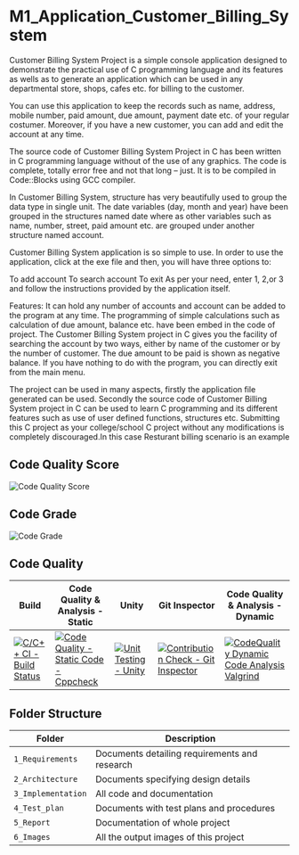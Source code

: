 # M1_Application_Customer_Billing_System
Customer Billing System Project is a simple console application designed to demonstrate the practical use of C programming language and its features as wells as to generate an application which can be used in any departmental store, shops, cafes etc. for billing to the customer.

You can use this application to keep the records such as name, address, mobile number, paid amount, due amount, payment date etc. of your regular costumer. Moreover, if you have a new customer, you can add and edit the account at any time.

The source code of Customer Billing System Project in C has been written in C programming language without of the use of any graphics. The code is complete, totally error free and not that long – just. It is to be compiled in Code::Blocks using GCC compiler.

In Customer Billing System, structure has very beautifully used to group the data type in single unit. The date variables (day, month and year) have been grouped in the structures named date where as other variables such as name, number, street, paid amount etc. are grouped under another structure named account.

Customer Billing System application is so simple to use. In order to use the application, click at the exe file and then, you will have three options to:

To add account
To search account
To exit
As per your need, enter 1, 2,or 3 and follow the instructions provided by the application itself.

Features:
It can hold any number of accounts and account can be added to the program at any time. The programming of simple calculations such as calculation of due amount, balance etc. have been embed in the code of project. The Customer Billing System project in C gives you the facility of searching the account by two ways, either by name of the customer or by the number of customer. The due amount to be paid is shown as negative balance. If you have nothing to do with the program, you can directly exit from the main menu.

The project can be used in many aspects, firstly the application file generated can be used. Secondly the source code of Customer Billing System project in C can be used to learn C programming and its different features such as use of user defined functions, structures etc. Submitting this C project as your college/school C project without any modifications is completely discouraged.In this case Resturant billing scenario is an example

## Code Quality Score
![Code Quality Score](https://api.codiga.io/project/29899/score/svg)
## Code Grade
![Code Grade](https://api.codiga.io/project/29899/status/svg)

## Code Quality
Build | Code Quality & Analysis - Static | Unity | Git Inspector | Code Quality & Analysis - Dynamic
--------------|-------------------------|---------------|---------------------|--------------------|
[![C/C++ CI - Build Status](https://github.com/karthikeyans99/M1_Application_Customer_Billing_System/actions/workflows/linux.yml/badge.svg)](https://github.com/karthikeyans99/M1_Application_Customer_Billing_System/actions/workflows/linux.yml) |[![Code Quality - Static Code - Cppcheck](https://github.com/karthikeyans99/M1_Application_Customer_Billing_System/actions/workflows/c-cpp.yml/badge.svg)](https://github.com/karthikeyans99/M1_Application_Customer_Billing_System/actions/workflows/c-cpp.yml) |[![Unit Testing - Unity](https://github.com/karthikeyans99/M1_Application_Customer_Billing_System/actions/workflows/unity.yml/badge.svg)](https://github.com/karthikeyans99/M1_Application_Customer_Billing_System/actions/workflows/unity.yml) |[![Contribution Check - Git Inspector](https://github.com/karthikeyans99/M1_Application_Customer_Billing_System/actions/workflows/gitinspector.yml/badge.svg)](https://github.com/karthikeyans99/M1_Application_Customer_Billing_System/actions/workflows/gitinspector.yml) |[![CodeQuality Dynamic Code Analysis Valgrind](https://github.com/karthikeyans99/M1_Application_Customer_Billing_System/actions/workflows/valgrind.yml/badge.svg)](https://github.com/karthikeyans99/M1_Application_Customer_Billing_System/actions/workflows/valgrind.yml)

## Folder Structure
Folder             | Description
-------------------| -----------------------------------------
`1_Requirements`   | Documents detailing requirements and research
`2_Architecture`   | Documents specifying design details
`3_Implementation` | All code and documentation
`4_Test_plan`      | Documents with test plans and procedures
`5_Report`         | Documentation of whole project
`6_Images`         | All the output images of this project

